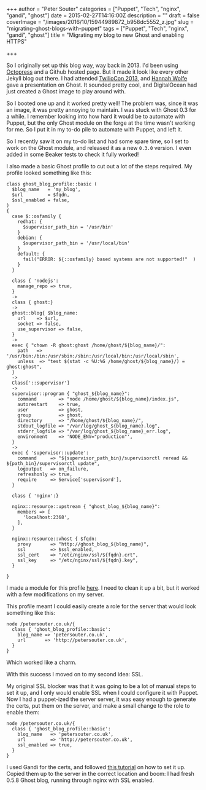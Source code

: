 +++
author = "Peter Souter"
categories = ["Puppet", "Tech", "nginx", "gandi", "ghost"]
date = 2015-02-27T14:16:00Z
description = ""
draft = false
coverImage = "/images/2016/10/15944989872_b958dc5552_z.jpg"
slug = "migrating-ghost-blogs-with-puppet"
tags = ["Puppet", "Tech", "nginx", "gandi", "ghost"]
title = "Migrating my blog to new Ghost and enabling HTTPS"

+++

So I originally set up this blog way, way back in 2013. I'd been using [Octopress](http://octopress.org/) and a Github hosted page. But it made it look like every other Jekyll blog out there. I had attended [TwilioCon 2013](http://www.twilio.com/conference/2013), and [Hannah Wolfe](https://twitter.com/ErisDS) gave a presentation on Ghost. It sounded pretty cool, and DigitalOcean had just created a Ghost image to play around with.

So I booted one up and it worked pretty well! The problem was, since it was an image, it was pretty annoying to maintain. I was stuck with Ghost 0.3 for a while. I remember looking into how hard it would be to automate with Puppet, but the only Ghost module on the forge at the time wasn't working for me. So I put it in my to-do pile to automate with Puppet, and left it.

So I recently saw it on my to-do list and had some spare time, so I set to work on the Ghost module, and released it as a new `0.3.0` version. I even added in some Beaker tests to check it fully worked!

I also made a basic Ghost profile to cut out a lot of the steps required. My profile looked something like this:

```puppet
class ghost_blog_profile::basic (
  $blog_name   = 'my_blog',
  $url         = $fqdn,
  $ssl_enabled = false,
)
{
  case $::osfamily {
    redhat: {
      $supervisor_path_bin = '/usr/bin'
    }
    debian: {
      $supervisor_path_bin = '/usr/local/bin'
    }
    default: {
      fail("ERROR: ${::osfamily} based systems are not supported!"  )
    }
  }

  class { 'nodejs':
    manage_repo => true,
  }
  ->
  class { ghost:}
  ->
  ghost::blog{ $blog_name:
    url    => $url,
    socket => false,
    use_supervisor => false,
  }
  ->
  exec { "chown -R ghost:ghost /home/ghost/${blog_name}/":
    path   => '/usr/bin:/bin:/usr/sbin:/sbin:/usr/local/bin:/usr/local/sbin',
    unless  => "test $(stat -c %U:%G /home/ghost/${blog_name}/) = ghost:ghost",
  }
  ->
  Class['::supervisor']
  ->
  supervisor::program { "ghost_${blog_name}":
    command        => "node /home/ghost/${blog_name}/index.js",
    autorestart    => true,
    user           => ghost,
    group          => ghost,
    directory      => "/home/ghost/${blog_name}/",
    stdout_logfile => "/var/log/ghost_${blog_name}.log",
    stderr_logfile => "/var/log/ghost_${blog_name}_err.log",
    environment    => 'NODE_ENV="production"',
  }
  ->
  exec { 'supervisor::update':
    command     => "${supervisor_path_bin}/supervisorctl reread && ${path_bin}/supervisorctl update",
    logoutput   => on_failure,
    refreshonly => true,
    require     => Service['supervisord'],
  }

  class { 'nginx':}

  nginx::resource::upstream { "ghost_blog_${blog_name}":
    members => [
      'localhost:2368',
    ],
  }

  nginx::resource::vhost { $fqdn:
    proxy       => "http://ghost_blog_${blog_name}",
    ssl         => $ssl_enabled,
    ssl_cert    => "/etc/nginx/ssl/${fqdn}.crt",
    ssl_key     => "/etc/nginx/ssl/${fqdn}.key",
  }

}
```

I made a module for this profile [here](https://github.com/petems/petems-ghost_blog_profile). I need to clean it up a bit, but it worked with a few modifications on my server.

This profile meant I could easily create a role for the server that would look something like this:

```puppet
node /petersouter.co.uk/{
  class { 'ghost_blog_profile::basic':
    blog_name => 'petersouter.co.uk',
    url       => 'http://petersouter.co.uk',
  }
}
```

Which worked like a charm.

With this success I moved on to my second idea: SSL.

My original SSL blocker was that it was going to be a lot of manual steps to set it up, and I only would enable SSL when I could configure it with Puppet. Now I had a puppet-ized the server server, it was easy enough to generate the certs, put them on the server, and make a small change to the role to enable them:

```puppet
node /petersouter.co.uk/{
  class { 'ghost_blog_profile::basic':
    blog_name   => 'petersouter.co.uk',
    url         => 'http://petersouter.co.uk',
    ssl_enabled => true,
  }
}
```

I used Gandi for the certs, and followed [this tutorial](https://benjeffrey.com/setting-up-gandi-ssl-on-nginx) on how to set it up. Copied them up to the server in the correct location and boom: I had fresh 0.5.8 Ghost blog, running through nginx with SSL enabled.
